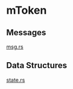 # mToken

## Messages

[msg.rs](https://github.com/taiki1frsh/superfluid-osmo-on-tokenized-mars/blob/main/tokenized-red-bank/contracts/m-token/src/msg.rs)

## Data Structures

[state.rs](https://github.com/taiki1frsh/superfluid-osmo-on-tokenized-mars/blob/main/tokenized-red-bank/contracts/m-token/src/state.rs)
